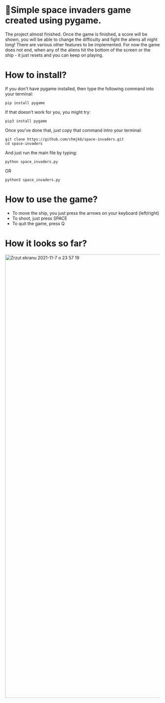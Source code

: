 # 🚀Simple space invaders game created using pygame.
The project almost finished. Once the game is finished, a score will be shown, you will be able to change the difficulty and fight the aliens all night long! There are various other features to be implemented. For now the game does not end, when any of the aliens hit the bottom of the screen or the ship - it just resets and you can keep on playing.
# How to install?
If you don't have pygame installed, then type the following command into your terminal:
```
pip install pygame
```
If that doesn't work for you, you might try:
```
pip3 install pygame
```
Once you've done that, just copy that command intro your terminal:
```
git clone https://github.com/chmjkb/space-invaders.git
cd space-invaders
```
And just run the main file by typing:
```
python space_invaders.py
```
OR 
```
python3 space_invaders.py
```
# How to use the game?
* To move the ship, you just press the arrows on your keyboard (left/right)
* To shoot, just press SPACE
* To quit the game, press Q
# How it looks so far?
<img width="1440" alt="Zrzut ekranu 2021-11-7 o 23 57 19" src="https://user-images.githubusercontent.com/92989966/140665029-f4653c1d-e006-4720-b46e-de0ee13a71bd.png">

